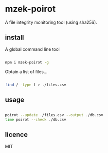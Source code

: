 # mzek-poirot

A file integrity monitoring tool (using sha256).

## install

A global command line tool

```sh

npm i mzek-poirot -g

```

Obtain a list of files...

```sh

find / -type f > ./files.csv

```

## usage

```sh

poirot --update ./files.csv --output ./db.csv
time poirot --check ./db.csv

```

## licence

MIT


